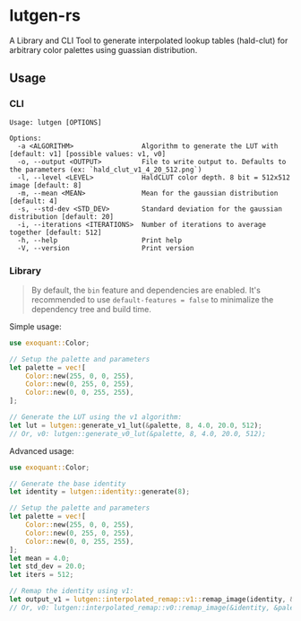 # lutgen-rs

A Library and CLI Tool to generate interpolated lookup tables (hald-clut) for arbitrary color palettes using guassian distribution.

## Usage

### CLI

```text
Usage: lutgen [OPTIONS]

Options:
  -a <ALGORITHM>                 Algorithm to generate the LUT with [default: v1] [possible values: v1, v0]
  -o, --output <OUTPUT>          File to write output to. Defaults to the parameters (ex: `hald_clut_v1_4_20_512.png`)
  -l, --level <LEVEL>            HaldCLUT color depth. 8 bit = 512x512 image [default: 8]
  -m, --mean <MEAN>              Mean for the gaussian distribution [default: 4]
  -s, --std-dev <STD_DEV>        Standard deviation for the gaussian distribution [default: 20]
  -i, --iterations <ITERATIONS>  Number of iterations to average together [default: 512]
  -h, --help                     Print help
  -V, --version                  Print version
```

### Library

> By default, the `bin` feature and dependencies are enabled.
> It's recommended to use `default-features = false` to minimalize the dependency tree and build time.

Simple usage:

```rust
use exoquant::Color;

// Setup the palette and parameters
let palette = vec![
    Color::new(255, 0, 0, 255),
    Color::new(0, 255, 0, 255),
    Color::new(0, 0, 255, 255),
];

// Generate the LUT using the v1 algorithm:
let lut = lutgen::generate_v1_lut(&palette, 8, 4.0, 20.0, 512);
// Or, v0: lutgen::generate_v0_lut(&palette, 8, 4.0, 20.0, 512);
```

Advanced usage:

```rust
use exoquant::Color;

// Generate the base identity
let identity = lutgen::identity::generate(8);

// Setup the palette and parameters
let palette = vec![
    Color::new(255, 0, 0, 255),
    Color::new(0, 255, 0, 255),
    Color::new(0, 0, 255, 255),
];
let mean = 4.0;
let std_dev = 20.0;
let iters = 512;

// Remap the identity using v1:
let output_v1 = lutgen::interpolated_remap::v1::remap_image(identity, &palette, mean, std_dev, iters);
// Or, v0: lutgen::interpolated_remap::v0::remap_image(&identity, &palette, mean, std_dev, iters);
```

